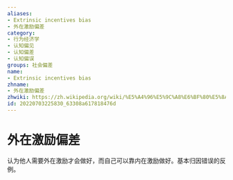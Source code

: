 ```yaml
---
aliases:
- Extrinsic incentives bias
- 外在激励偏差
category:
- 行为经济学
- 认知偏见
- 认知偏差
- 认知偏误
groups: 社会偏差
name:
- Extrinsic incentives bias
zhname:
- 外在激励偏差
zhwiki: https://zh.wikipedia.org/wiki/%E5%A4%96%E5%9C%A8%E6%BF%80%E5%8A%B1%E5%81%8F%E5%B7%AE
id: 20220703225830_63308a617818476d
---
```


# 外在激励偏差

认为他人需要外在激励才会做好，而自己可以靠内在激励做好。基本归因错误的反例。
